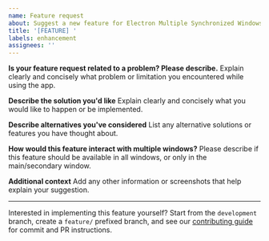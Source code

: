 ```yaml
---
name: Feature request
about: Suggest a new feature for Electron Multiple Synchronized Windows
title: '[FEATURE] '
labels: enhancement
assignees: ''
---
```


**Is your feature request related to a problem? Please describe.**
Explain clearly and concisely what problem or limitation you encountered while using the app.

**Describe the solution you'd like**
Explain clearly and concisely what you would like to happen or be implemented.

**Describe alternatives you've considered**
List any alternative solutions or features you have thought about.

**How would this feature interact with multiple windows?**
Please describe if this feature should be available in all windows, or only in the main/secondary window.

**Additional context**
Add any other information or screenshots that help explain your suggestion.

---

Interested in implementing this feature yourself? Start from the `development`
branch, create a `feature/` prefixed branch, and see our
[contributing guide](../CONTRIBUTING.md) for commit and PR instructions.
